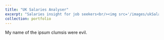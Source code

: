 ```yaml
---
title: "UK Salaries Analyser"
excerpt: "Salaries insight for job seekers<br/><img src='/images/ukSalaries.png'>"
collection: portfolio
---
```


My name of the ipsum clumsis were evil.